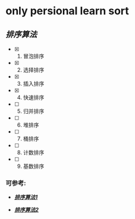 # only persional learn sort

## ***排序算法***

- [x]   1. 冒泡排序
- [x]   2. 选择排序
- [x]   3. 插入排序
- [x]   4. 快速排序
- [ ]   5. 归并排序
- [ ]   6. 堆排序
- [ ]   7. 桶排序
- [ ]   8. 计数排序
- [ ]   9. 基数排序

### 可参考:
- ***[排序算法1](https://www.cnblogs.com/onepixel/p/7674659.html)***

- ***[排序算法2](https://github.com/AllAlgorithms/c)***